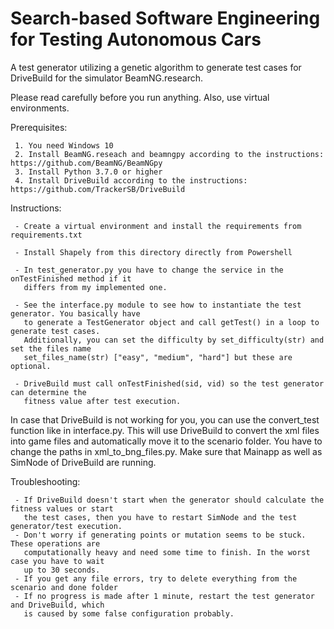 # Search-based Software Engineering for Testing Autonomous Cars

A test generator utilizing a genetic algorithm to generate test cases for DriveBuild
for the simulator BeamNG.research.

Please read carefully before you run anything. Also, use virtual environments.

Prerequisites:

     1. You need Windows 10
     2. Install BeamNG.reseach and beamngpy according to the instructions: https://github.com/BeamNG/BeamNGpy
     3. Install Python 3.7.0 or higher
     4. Install DriveBuild according to the instructions: https://github.com/TrackerSB/DriveBuild
     

Instructions:

     - Create a virtual environment and install the requirements from requirements.txt
     
     - Install Shapely from this directory directly from Powershell
   
     - In test_generator.py you have to change the service in the onTestFinished method if it 
       differs from my implemented one.
       
     - See the interface.py module to see how to instantiate the test generator. You basically have
       to generate a TestGenerator object and call getTest() in a loop to generate test cases.
       Additionally, you can set the difficulty by set_difficulty(str) and set the files name
       set_files_name(str) ["easy", "medium", "hard"] but these are optional.
       
     - DriveBuild must call onTestFinished(sid, vid) so the test generator can determine the 
       fitness value after test execution.
       
In case that DriveBuild is not working for you, you can use the convert_test function like
in interface.py. This will use DriveBuild to convert the xml files into game files and
automatically move it to the scenario folder. You have to change the paths in
xml_to_bng_files.py. Make sure that Mainapp as well as SimNode of DriveBuild are running.
    
Troubleshooting:

     - If DriveBuild doesn't start when the generator should calculate the fitness values or start
       the test cases, then you have to restart SimNode and the test generator/test execution.
     - Don't worry if generating points or mutation seems to be stuck. These operations are
       computationally heavy and need some time to finish. In the worst case you have to wait
       up to 30 seconds.
     - If you get any file errors, try to delete everything from the scenario and done folder
     - If no progress is made after 1 minute, restart the test generator and DriveBuild, which
       is caused by some false configuration probably.
   
    
